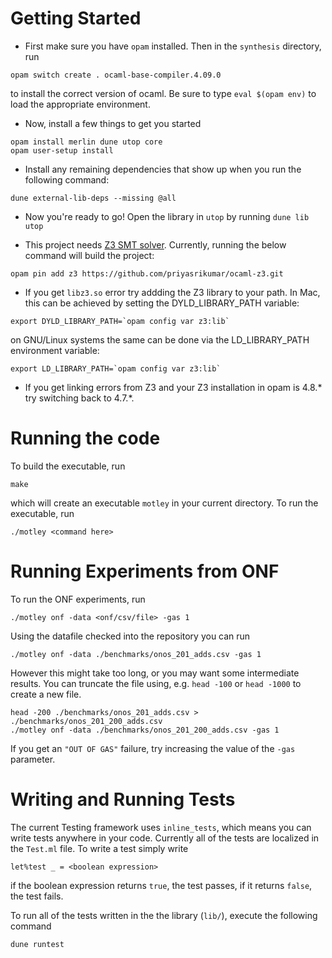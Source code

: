# Getting Started

+ First make sure you have `opam` installed. Then in the `synthesis` directory, run

```
opam switch create . ocaml-base-compiler.4.09.0
```

to install the correct version of ocaml. Be sure to type `eval $(opam
env)` to load the appropriate environment.

+ Now, install a few things to get you started

```
opam install merlin dune utop core
opam user-setup install
```

+ Install any remaining dependencies that show up when you run the following command:

```
dune external-lib-deps --missing @all
```

+ Now you're ready to go! Open the library in `utop` by running `dune lib utop`

+ This project needs [Z3 SMT solver](https://github.com/Z3Prover/z3).
  Currently, running the below command will build the project:

```
opam pin add z3 https://github.com/priyasrikumar/ocaml-z3.git
```

+ If you get `libz3.so` error try addding the Z3 library to  your path. In Mac, this can be achieved by setting the DYLD_LIBRARY_PATH variable:

```
export DYLD_LIBRARY_PATH=`opam config var z3:lib`
```

on GNU/Linux systems the same can be done via the LD_LIBRARY_PATH environment variable:

```
export LD_LIBRARY_PATH=`opam config var z3:lib`
```

+ If you get linking errors from Z3 and your Z3 installation in opam is 4.8.* try switching back to 4.7.*.

# Running the code

To build the executable, run

```
make
```

which will create an executable `motley` in your current directory. To run the executable, run

```
./motley <command here>
```


# Running Experiments from ONF

To run the ONF experiments, run

```
./motley onf -data <onf/csv/file> -gas 1
```

Using the datafile checked into the repository you can run

```
./motley onf -data ./benchmarks/onos_201_adds.csv -gas 1
```

However this might take too long, or you may want some intermediate
results. You can truncate the file using, e.g. `head -100` or `head -1000`
to create a new file.

```
head -200 ./benchmarks/onos_201_adds.csv > ./benchmarks/onos_201_200_adds.csv
./motley onf -data ./benchmarks/onos_201_200_adds.csv -gas 1
```

If you get an `"OUT OF GAS"` failure, try increasing the value of the
`-gas` parameter.


# Writing and Running Tests

The current Testing framework uses `inline_tests`, which means you can write tests anywhere in your code. Currently all of the tests are localized in the `Test.ml` file. To write a test simply write

```
let%test _ = <boolean expression>
```
if the boolean expression returns `true`, the test passes, if it returns `false`, the test fails.

To run all of the tests written in the the library (`lib/`),  execute the following command

```
dune runtest
```
